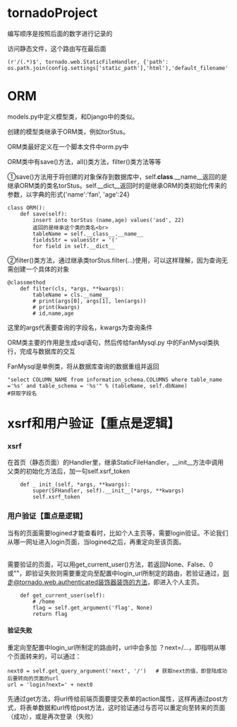 # tornadoProject
编写顺序是按照后面的数字进行记录的

访问静态文件，这个路由写在最后面
```
(r'/(.*)$', tornado.web.StaticFileHandler, {'path': os.path.join(config.settings['static_path'],'html'),'default_filename':'index.html'})
```

# ORM
models.py中定义模型类，和Django中的类似。

创建的模型类继承于ORM类，例如torStus。

ORM类最好定义在一个脚本文件中orm.py中

ORM类中有save()方法，all()类方法，filter()类方法等等

①save()方法用于将创建的对象保存到数据库中，self.____class____.__name__返回的是继承ORM类的类名torStus。self.__dict__返回时的是继承ORM的类初始化传来的参数，以字典的形式{'name':'fan', 'age':24} <br>

```
class ORM():
    def save(self):
        insert into torStus (name,age) values('asd', 22)
        返回的是继承这个类的类名<br>
        tableName = self.__class__.__name__
        fieldsStr = valuesStr = '('
        for field in self.__dict__
```

②filter()类方法，通过继承类torStus.filter(...)使用，可以这样理解，因为查询无需创建一个具体的对象<br>
```
@classmethod
    def filter(cls, *args, **kwargs):
        tableName = cls.__name__
        # print(args[0], args[1], len(args))
        # print(kwargs)
        # id,name,age
```

这里的args代表要查询的字段名，kwargs为查询条件<br>

ORM类主要的作用是生成sql语句，然后传给fanMysql.py 中的FanMysql类执行，完成与数据库的交互<br>

FanMysql是单例类，将从数据库查询的数据重组并返回<br>
```
"select COLUMN_NAME from information_schema.COLUMNS where table_name ='%s' and table_schema = '%s'" % (tableName, self.dbName)
#获取字段名
```

# xsrf和用户验证【重点是逻辑】 
### xsrf
在首页（静态页面）的Handler里，继承StaticFileHandler，__init__方法中调用父类的初始化方法后，加一句self.xsrf_token <br>

```
    def _ init_(self, *args, **kwargs):
        super(SFHandler, self).__init__(*args, **kwargs)
        self.xsrf_token
```

### 用户验证【重点是逻辑】
当有的页面需要logined才能查看时，比如个人主页等，需要login验证。不论我们从哪一网址进入login页面，当logined之后，再重定向至该页面。<br><br>

需要验证的页面，可以用get_current_user()方法，若返回None、False、0或""，即验证失败则需要重定向至配置中login_url所制定的路由，若验证通过，则走@tornado.web.authenticated装饰器装饰的方法，即进入个人主页。
```
    def get_current_user(self):
        # /home
        flag = self.get_argument('flag', None)
        return flag
```

#### 验证失败
重定向至配置中login_url所制定的路由时，url中会多加 ？next=/...，即指明从哪个页面转来的，可以通过：
```
next0 = self.get_query_argument('next', '/')   # 获取next的值，即登陆成功后要转向的页面的url
url = 'login?next=' + next0
```
先通过get方法，将url传给前端页面要提交表单的action属性，这样再通过post方式，将表单数据和url传给post方法，这时验证通过与否可以重定向至转来的页面（成功），或是再次登录（失败）
